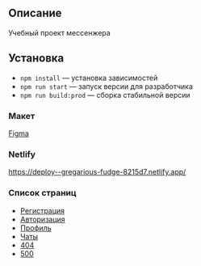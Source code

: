 ## Описание

Учебный проект мессенжера

## Установка

- `npm install` — установка зависимостей
- `npm run start` — запуск версии для разработчика
- `npm run build:prod` — сборка стабильной версии

### Макет

[Figma](https://www.figma.com/file/BibYqhHE2iZHmc4jZbVOx3/practicum_messenger?type=design&node-id=1%3A658&mode=design&t=QpIHWwTtkpclmhrS-1)

### Netlify

https://deploy--gregarious-fudge-8215d7.netlify.app/

### Список страниц

- [Регистрация](https://deploy--gregarious-fudge-8215d7.netlify.app/pages/signup)
- [Авторизация](https://deploy--gregarious-fudge-8215d7.netlify.app/pages/signin)
- [Профиль](https://deploy--gregarious-fudge-8215d7.netlify.app/pages/profile)
- [Чаты](https://deploy--gregarious-fudge-8215d7.netlify.app/pages/chats)
- [404](https://deploy--gregarious-fudge-8215d7.netlify.app/pages/404)
- [500](https://deploy--gregarious-fudge-8215d7.netlify.app/pages/500)
